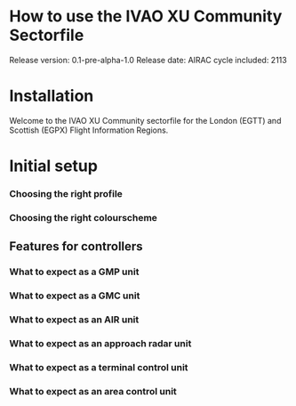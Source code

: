 # How to use the IVAO XU Community Sectorfile

Release version: 0.1-pre-alpha-1.0
Release date: 
AIRAC cycle included: 2113

# Installation

Welcome to the IVAO XU Community sectorfile for the London (EGTT) and Scottish (EGPX) Flight Information Regions.

# Initial setup
### Choosing the right profile
### Choosing the right colourscheme
## Features for controllers
### What to expect as a GMP unit
### What to expect as a GMC unit
### What to expect as an AIR unit
### What to expect as an approach radar unit
### What to expect as a terminal control unit
### What to expect as an area control unit